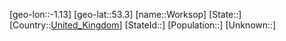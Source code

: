 ﻿---
location: [53.3,-1.13]
type: City
tags:
- geo/City


SpocWebEntityId: 35702
isDeleted: false
confidential: public

---
[geo-lon::-1.13]
[geo-lat::53.3]
[name::Worksop]
[State::]
[Country::[United_Kingdom](geo/Continent/Europe/United_Kingdom.md)]
[StateId::]
[Population::]
[Unknown::]

